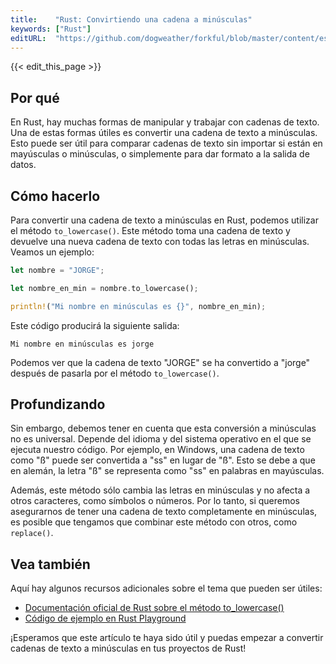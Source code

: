 ```yaml
---
title:    "Rust: Convirtiendo una cadena a minúsculas"
keywords: ["Rust"]
editURL:  "https://github.com/dogweather/forkful/blob/master/content/es/rust/converting-a-string-to-lower-case.md"
---
```


{{< edit_this_page >}}

## Por qué
En Rust, hay muchas formas de manipular y trabajar con cadenas de texto. Una de estas formas útiles es convertir una cadena de texto a minúsculas. Esto puede ser útil para comparar cadenas de texto sin importar si están en mayúsculas o minúsculas, o simplemente para dar formato a la salida de datos.

## Cómo hacerlo

Para convertir una cadena de texto a minúsculas en Rust, podemos utilizar el método `to_lowercase()`. Este método toma una cadena de texto y devuelve una nueva cadena de texto con todas las letras en minúsculas. Veamos un ejemplo:

```Rust
let nombre = "JORGE";

let nombre_en_min = nombre.to_lowercase();

println!("Mi nombre en minúsculas es {}", nombre_en_min);
```
Este código producirá la siguiente salida:

```
Mi nombre en minúsculas es jorge
```

Podemos ver que la cadena de texto "JORGE" se ha convertido a "jorge" después de pasarla por el método `to_lowercase()`.

## Profundizando
Sin embargo, debemos tener en cuenta que esta conversión a minúsculas no es universal. Depende del idioma y del sistema operativo en el que se ejecuta nuestro código. Por ejemplo, en Windows, una cadena de texto como "ß" puede ser convertida a "ss" en lugar de "ß". Esto se debe a que en alemán, la letra "ß" se representa como "ss" en palabras en mayúsculas.

Además, este método sólo cambia las letras en minúsculas y no afecta a otros caracteres, como símbolos o números. Por lo tanto, si queremos asegurarnos de tener una cadena de texto completamente en minúsculas, es posible que tengamos que combinar este método con otros, como `replace()`.

## Vea también

Aquí hay algunos recursos adicionales sobre el tema que pueden ser útiles:

- [Documentación oficial de Rust sobre el método to_lowercase()](https://doc.rust-lang.org/std/string/trait.ToString.html#tymethod.to_lowercase)
- [Código de ejemplo en Rust Playground](https://play.rust-lang.org/?version=stable&mode=debug&edition=2018&gist=25d72b899de7c20555b8cc31a89d5f00)

¡Esperamos que este artículo te haya sido útil y puedas empezar a convertir cadenas de texto a minúsculas en tus proyectos de Rust!